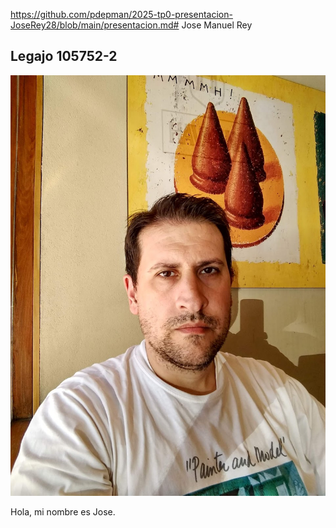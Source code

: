 https://github.com/pdepman/2025-tp0-presentacion-JoseRey28/blob/main/presentacion.md# Jose Manuel Rey

## Legajo 105752-2

![image](https://github.com/pdepman/2025-tp0-presentacion-JoseRey28/blob/main/IMG_20190402_121051640_HDR.jpg?raw=true)


Hola, mi nombre es Jose.

